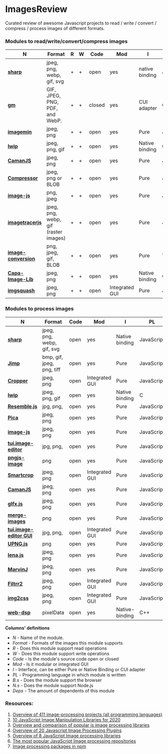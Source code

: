 # ImagesReview
Curated review of awesome Javascript projects to read / write / convert / compress / process images of different formats.

### Modules to read/write/convert/compress images

| **N** | **Format** | **R** | **W** | **Code** | **Mod** | **I** | **PL** | **B.s** | **N.s** | **Deps**|
| --- | --- | --- | --- | --- | --- | --- | -- | --- | --- | --- |
| [**sharp**](https://github.com/lovell/sharp)| jpeg, png, webp, gif, svg | + | + | open | yes | native binding | JavaScript | - | + |1425|
| [**gm**](https://github.com/aheckmann/gm) | GIF, JPEG, PNG, PDF, and WebP. | + | + | closed | yes | CUI adapter | C | - | + | 1122 |
| [**imagemin**](https://github.com/imagemin/imagemin) | jpeg, png | + | + | open | yes | Pure | JavaScript | + | + | 682 |
| [**lwip**](https://github.com/EyalAr/lwip) | jpeg, png, gif | + | + | open | yes | Native binding | C | - | + | 79 |
| [**CamanJS**](https://github.com/meltingice/CamanJS/) | jpeg, png | + | + | open | yes | Pure | JavaScript | + | + | 5 |
| [**Compressor**](https://github.com/fengyuanchen/compressorjs) | jpeg, png or BLOB | + | + | open | yes | Pure | JavaScript | + | - | 21 |
| [**image-js**](https://github.com/image-js/image-js) | png, jpeg | + | + | open | yes | Pure | JavaScript | + | + |19 |
| [**imagetracerjs**](https://github.com/jankovicsandras/imagetracerjs) | jpeg, png, webp, gif (raster images) | + | + | open | yes | Pure | JavaScript | + | + | 5 |
| [**image-conversion**](https://github.com/WangYuLue/image-conversion) | png, jpeg, gif, BLOB | + | + | open | yes | Pure | TypeScript | + | + | 2 |
| [**Capa-Image-Lib**](https://gitlab.com/Capa_Album/capa_image_lib#README) | jpeg, png | + | + | open | yes | Native binding | С++ | - | + | 0 |
| [**imgsquash**](https://github.com/eashish93/imgsquash) | jpeg, png | + | + | open | Integrated GUI | Pure | JavaScript | + | + | - |


### Modules to process images

| **N** | **Format** | **Code** | **Mod** | **I** | **PL** | **B.s** | **N.s** | **Deps**|
| --- | --- | --- | --- | --- | --- | --- | --- | --- |
| [**sharp**](https://github.com/lovell/sharp)| jpeg, png, webp, gif, svg | open | yes | Native binding | JavaScript | - | + | 1425|
| [**Jimp**](https://github.com/oliver-moran/jimp/tree/master/packages/jimp)| bmp, gif, jpeg, png, tiff| open | yes | Pure | JavaScript | + | + | 1075|
| [**Cropper**](https://github.com/fengyuanchen/cropperjs) | jpeg, png | open | Integrated GUI | Pure | JavaScript | + | - | 276 |
| [**lwip**](https://github.com/EyalAr/lwip) | jpeg, png, gif | open | yes | Native binding | C | - | + | 79 |
| [**Resemble.js**](https://github.com/rsmbl/Resemble.js) | jpg, png, | open | yes | Pure | JavaScript | + | + | 50 |
| [**Pica**](https://github.com/nodeca/pica) | jpeg, png | open | yes | Pure | JavaScript | + | + | 47 |
| [**image-js**](https://github.com/image-js/image-js) | jpeg, png | open | yes | Pure | JavaScript | + | + | 19 |
| [**tui.image-editor**](https://github.com/nhn/tui.image-editor) | jpg, png, | open | yes | Pure | JavaScript | + | + |15 |
| [**pngjs-image**](https://github.com/YahooArchive/pngjs-image) | png | open | yes | Pure | JavaScript |-| + | 27 |
| [**Smartcrop**](https://github.com/jwagner/smartcrop.js) | jpeg, png | open | Integrated GUI | Pure | JavaScript | + | +| 19 |
| [**CamanJS**](https://github.com/meltingice/CamanJS/) | jpeg, png | open | yes | Pure | JavaScript | + | + | 5 |
| [**glfx.js**](https://github.com/evanw/glfx.js)| jpeg, png | open | yes | Pure | JavaScript | modern | - | 5 |
| [**merge-images**](https://github.com/lukechilds/merge-images) | png | open | yes | Pure | JavaScript | + | + | 11 |
| [**tui.image-editor GUI**](https://github.com/nhn/toast-ui.react-image-editor) | jpg, png, | open | Integrated GUI | Pure | JavaScript | + | + | 2 |
| [**UPNG.js**](https://github.com/photopea/UPNG.js) | png | open | yes | Pure | JavaScript | + | + | 1 |
| [**lena.js**](https://github.com/davidsonfellipe/lena.js) | jpeg, png | open | yes | Pure | JavaScript | + | - | 0 |
| [**MarvinJ**](https://github.com/gabrielarchanjo/marvinj) | jpeg, png | open | yes | Pure | JavaScript | + | + | 0 |
| [**Filtrr2**](https://github.com/alexmic/filtrr/tree/master/filtrr2)| jpeg, png | open | Integrated GUI| Pure | JavaScript | + | - | - |
| [**img2css**](https://github.com/javierbyte/img2css)| jpeg, png | open | Integrated GUI | Pure | JavaScript | + | - | - |
| [**web-dsp**](https://github.com/shamadee/web-dsp) | pixelData | open | yes | Native-binding | C++ | + | - | 0|




**Columns' definitions**
* *N* - Name of the module.
* *Format* - Formats of the images this module supports
* *R* - Does this module support read operations 
* *W* - Does this module support write operations
* *Code* - Is the module's source code open or closed
* *Mod* - Is it modular or integrated GUI 
* *I* - Interface, can be either Pure or Native Binding or CUI adapter 
* *PL* - Programming language in which module is written
* *B.s* - Does the module support the browser 
* *N.s* - Does the module support Node.js
* *Deps* - The amount of dependents of this module


### Resources:

1. [Overview of 411 image-processing projects (all programming languages)](https://awesomeopensource.com/projects/image-processing)
2. [10 JavaScript Image Manipulation Libraries for 2020](https://blog.bitsrc.io/image-manipulation-libraries-for-javascript-187fde1ad5af)
3. [Overview and comparison of popular js image processing libraries](https://webkid.io/blog/image-processing-in-javascript/)
4. [Overview of 20 Javascript Image Processing Plugins](https://bashooka.com/coding/best-of-20-javascript-image-processing-plugins/)
5. [Overview of 8 JavaScript Image processing libraries](https://tangiblejs.com/libraries/image-processing)
6. [The most popular JavaScript Image processing repositories](https://bestofjs.org/projects?tags=image)
7. [Image processing packages in npm](https://www.npmjs.com/search?q=image-processing)
